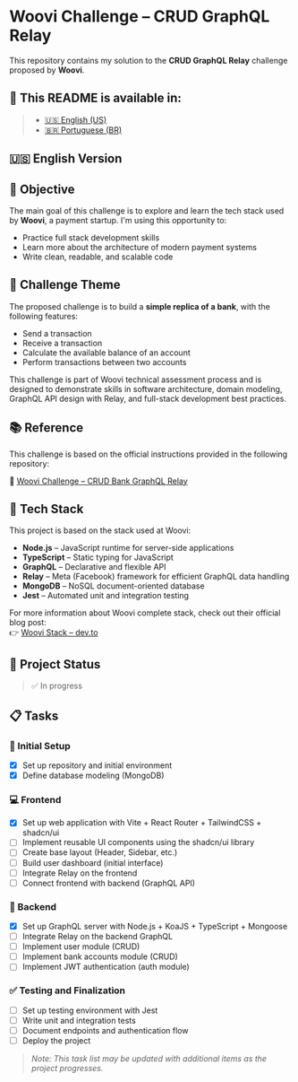 # Woovi Challenge – CRUD GraphQL Relay

This repository contains my solution to the **CRUD GraphQL Relay** challenge proposed by **Woovi**.

## 📘 This README is available in:

> - [🇺🇸 English (US)](./README.md)
> - [🇧🇷 Portuguese (BR)](./README.pt-BR.md)

## 🇺🇸 English Version

## 🎯 Objective

The main goal of this challenge is to explore and learn the tech stack used by **Woovi**, a payment startup. I'm using this opportunity to:

- Practice full stack development skills
- Learn more about the architecture of modern payment systems
- Write clean, readable, and scalable code

## 🎨 Challenge Theme

The proposed challenge is to build a **simple replica of a bank**, with the following features:

- Send a transaction
- Receive a transaction
- Calculate the available balance of an account
- Perform transactions between two accounts

This challenge is part of Woovi technical assessment process and is designed to demonstrate skills in software architecture, domain modeling, GraphQL API design with Relay, and full-stack development best practices.

## 📚 Reference

This challenge is based on the official instructions provided in the following repository:

🔗 [Woovi Challenge – CRUD Bank GraphQL Relay](https://github.com/woovibr/jobs/blob/main/challenges/crud-bank-graphql-relay.md)

## 🧰 Tech Stack

This project is based on the stack used at Woovi:

- **Node.js** – JavaScript runtime for server-side applications
- **TypeScript** – Static typing for JavaScript
- **GraphQL** – Declarative and flexible API
- **Relay** – Meta (Facebook) framework for efficient GraphQL data handling
- **MongoDB** – NoSQL document-oriented database
- **Jest** – Automated unit and integration testing

For more information about Woovi complete stack, check out their official blog post:  
👉 [Woovi Stack – dev.to](https://dev.to/woovi/woovi-stack-5fom)

## 🚀 Project Status

> ✅ In progress

## 📋 Tasks

### 🧱 Initial Setup

- [x] Set up repository and initial environment
- [x] Define database modeling (MongoDB)

### 💻 Frontend

- [x] Set up web application with Vite + React Router + TailwindCSS + shadcn/ui
- [ ] Implement reusable UI components using the shadcn/ui library
- [ ] Create base layout (Header, Sidebar, etc.)
- [ ] Build user dashboard (initial interface)
- [ ] Integrate Relay on the frontend
- [ ] Connect frontend with backend (GraphQL API)

### 🔧 Backend

- [x] Set up GraphQL server with Node.js + KoaJS + TypeScript + Mongoose
- [ ] Integrate Relay on the backend GraphQL
- [ ] Implement user module (CRUD)
- [ ] Implement bank accounts module (CRUD)
- [ ] Implement JWT authentication (auth module)

### ✅ Testing and Finalization

- [ ] Set up testing environment with Jest
- [ ] Write unit and integration tests
- [ ] Document endpoints and authentication flow
- [ ] Deploy the project

> _Note: This task list may be updated with additional items as the project progresses._
